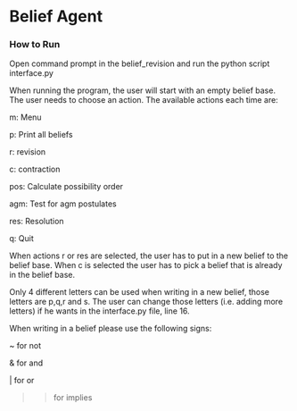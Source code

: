 # Belief Agent

### How to Run

Open command prompt in the belief_revision and run the python script interface.py

When running the program, the user will start with an empty belief base. The user needs to choose an action. The available actions each time are:

m: Menu

p: Print all beliefs

r: revision

c: contraction

pos: Calculate possibility order

agm: Test for agm postulates

res: Resolution

q: Quit


When actions r or res are selected, the user has to put in a new belief to the belief base. When c is selected the user has to pick a belief that is already in the belief base.

Only 4 different letters can be used when writing in a new belief, those letters are p,q,r and s. The user can change those letters (i.e. adding more letters) if he wants in the interface.py file, line 16.


When writing in a belief please use the following signs:

~ for not

& for and 

| for or

>> for implies

